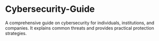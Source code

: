 # Cybersecurity-Guide
A comprehensive guide on cybersecurity for individuals, institutions, and companies. It explains common threats and provides practical protection strategies.
